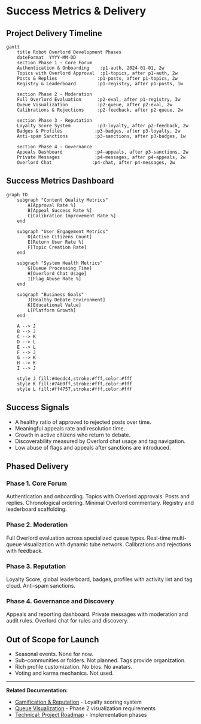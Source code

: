 # Success Metrics & Delivery

## Project Delivery Timeline

```mermaid
gantt
    title Robot Overlord Development Phases
    dateFormat  YYYY-MM-DD
    section Phase 1 - Core Forum
    Authentication & Onboarding    :p1-auth, 2024-01-01, 2w
    Topics with Overlord Approval  :p1-topics, after p1-auth, 2w
    Posts & Replies               :p1-posts, after p1-topics, 2w
    Registry & Leaderboard        :p1-registry, after p1-posts, 1w
    
    section Phase 2 - Moderation
    Full Overlord Evaluation      :p2-eval, after p1-registry, 3w
    Queue Visualization           :p2-queue, after p2-eval, 2w
    Calibrations & Rejections     :p2-feedback, after p2-queue, 2w
    
    section Phase 3 - Reputation
    Loyalty Score System          :p3-loyalty, after p2-feedback, 2w
    Badges & Profiles            :p3-badges, after p3-loyalty, 2w
    Anti-spam Sanctions          :p3-sanctions, after p3-badges, 1w
    
    section Phase 4 - Governance
    Appeals Dashboard            :p4-appeals, after p3-sanctions, 2w
    Private Messages             :p4-messages, after p4-appeals, 2w
    Overlord Chat               :p4-chat, after p4-messages, 2w
```

## Success Metrics Dashboard

```mermaid
graph TD
    subgraph "Content Quality Metrics"
        A[Approval Rate %]
        B[Appeal Success Rate %]
        C[Calibration Improvement Rate %]
    end
    
    subgraph "User Engagement Metrics"
        D[Active Citizens Count]
        E[Return User Rate %]
        F[Topic Creation Rate]
    end
    
    subgraph "System Health Metrics"
        G[Queue Processing Time]
        H[Overlord Chat Usage]
        I[Flag Abuse Rate %]
    end
    
    subgraph "Business Goals"
        J[Healthy Debate Environment]
        K[Educational Value]
        L[Platform Growth]
    end
    
    A --> J
    B --> J
    C --> K
    D --> L
    E --> L
    F --> J
    G --> K
    H --> K
    I --> J
    
    style J fill:#4ecdc4,stroke:#fff,color:#fff
    style K fill:#74b9ff,stroke:#fff,color:#fff
    style L fill:#ff4757,stroke:#fff,color:#fff
```

## Success Signals

- A healthy ratio of approved to rejected posts over time.
- Meaningful appeals rate and resolution time.
- Growth in active citizens who return to debate.
- Discoverability measured by Overlord chat usage and tag navigation.
- Low abuse of flags and appeals after sanctions are introduced.

## Phased Delivery

### Phase 1. Core Forum
Authentication and onboarding. Topics with Overlord approvals. Posts and replies. Chronological ordering. Minimal Overlord commentary. Registry and leaderboard scaffolding.

### Phase 2. Moderation
Full Overlord evaluation across specialized queue types. Real-time multi-queue visualization with dynamic tube network. Calibrations and rejections with feedback.

### Phase 3. Reputation
Loyalty Score, global leaderboard, badges, profiles with activity list and tag cloud. Anti-spam sanctions.

### Phase 4. Governance and Discovery
Appeals and reporting dashboard. Private messages with moderation and audit rules. Overlord chat for rules and discovery.

## Out of Scope for Launch

- Seasonal events. None for now.
- Sub-communities or folders. Not planned. Tags provide organization.
- Rich profile customization. No bios. No avatars.
- Voting and karma mechanics. Not used.

---

**Related Documentation:**
- [Gamification & Reputation](./10-gamification-reputation.md) - Loyalty scoring system
- [Queue Visualization](./16-queue-visualization.md) - Phase 2 visualization requirements
- [Technical: Project Roadmap](../technical-design/11-project-roadmap.md) - Implementation phases
